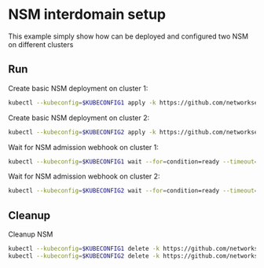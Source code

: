# NSM interdomain setup


This example simply show how can be deployed and configured two NSM on different clusters

## Run

Create basic NSM deployment on cluster 1:

```bash
kubectl --kubeconfig=$KUBECONFIG1 apply -k https://github.com/networkservicemesh/deployments-k8s/examples/interdomain/nsm/cluster1?ref=15a4685f97c591e4ae7910b47c3ec7bed5e83a3c
```

Create basic NSM deployment on cluster 2:

```bash
kubectl --kubeconfig=$KUBECONFIG2 apply -k https://github.com/networkservicemesh/deployments-k8s/examples/interdomain/nsm/cluster2?ref=15a4685f97c591e4ae7910b47c3ec7bed5e83a3c
```

Wait for NSM admission webhook on cluster 1:

```bash
kubectl --kubeconfig=$KUBECONFIG1 wait --for=condition=ready --timeout=1m pod -n nsm-system -l app=admission-webhook-k8s
```

Wait for NSM admission webhook on cluster 2:

```bash
kubectl --kubeconfig=$KUBECONFIG2 wait --for=condition=ready --timeout=1m pod -n nsm-system -l app=admission-webhook-k8s
```

## Cleanup

Cleanup NSM
```bash
kubectl --kubeconfig=$KUBECONFIG1 delete -k https://github.com/networkservicemesh/deployments-k8s/examples/interdomain/nsm/cluster1?ref=15a4685f97c591e4ae7910b47c3ec7bed5e83a3c
kubectl --kubeconfig=$KUBECONFIG2 delete -k https://github.com/networkservicemesh/deployments-k8s/examples/interdomain/nsm/cluster2?ref=15a4685f97c591e4ae7910b47c3ec7bed5e83a3c
```
